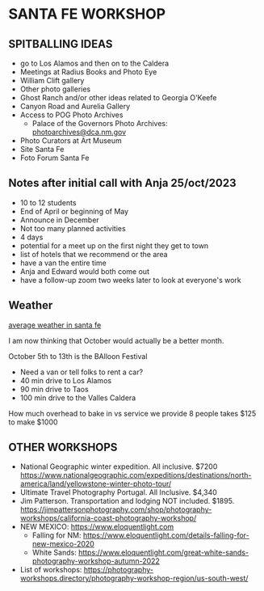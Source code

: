 # SANTA FE WORKSHOP 

## SPITBALLING IDEAS

- go to Los Alamos and then on to the Caldera
- Meetings at Radius Books and Photo Eye
- William Clift gallery
- Other photo galleries
- Ghost Ranch and/or other ideas related to Georgia O'Keefe
- Canyon Road and Aurelia Gallery
- Access to POG Photo Archives
    - Palace of the Governors Photo Archives: photoarchives@dca.nm.gov
- Photo Curators at Art Museum
- Site Santa Fe
- Foto Forum Santa Fe

## Notes after initial call with Anja 25/oct/2023

- 10 to 12 students
- End of April or beginning of May
- Announce in December
- Not too many planned activities
- 4 days
- potential for a meet up on the first night they get to town
- list of hotels that we recommend or the area
- have a van the entire time
- Anja and Edward would both come out
- have a follow-up zoom two weeks later to look at everyone's work

## Weather

[average weather in santa fe](https://www.timeanddate.com/weather/usa/santa-fe/climate)


I am now thinking that October would actually be a better month.

October 5th to 13th is the BAlloon Festival

- Need a van or tell folks to rent a car?
- 40 min drive to Los Alamos
- 90 min drive to Taos
- 100 min drive to the Valles Caldera

How much overhead to bake in vs service we provide
8 people takes $125 to make $1000

## OTHER WORKSHOPS

- National Geographic winter expedition. All inclusive. $7200 https://www.nationalgeographic.com/expeditions/destinations/north-america/land/yellowstone-winter-photo-tour/
- Ultimate Travel Photography Portugal. All Inclusive. $4,340 
- Jim Patterson. Transportation and lodging NOT included. $1895. https://jimpattersonphotography.com/shop/photography-workshops/california-coast-photography-workshop/
- NEW MEXICO: https://www.eloquentlight.com
    - Falling for NM: https://www.eloquentlight.com/details-falling-for-new-mexico-2020
    - White Sands: https://www.eloquentlight.com/great-white-sands-photography-workshop-autumn-2022 
- List of workshops: https://photography-workshops.directory/photography-workshop-region/us-south-west/

